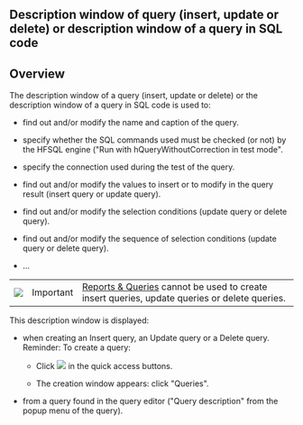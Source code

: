 


## Description window of query (insert, update or delete) or description window of a query in SQL code 
			



<a name="NOTE1"></a>
<a name="NOTE1_1"></a>


## Overview
<a name="overview_ELTTEXTE000083"></a>
The description window of a query (insert, update or delete) or the description window of a query in SQL code is used to:

- find out and/or modify the name and caption of the query.

- specify whether the SQL commands used must be checked (or not) by the HFSQL engine ("Run with hQueryWithoutCorrection in test mode".

- specify the connection used during the test of the query.

- find out and/or modify the values to insert or to modify in the query result (insert query or update query).

- find out and/or modify the selection conditions (update query or delete query).

- find out and/or modify the sequence of selection conditions (update query or delete query).

- ...


|   |   |   |
| --- | --- | --- |
| ![](https://doc.pcsoft.fr/en-US/images/image.awp?langid=3&name=ER.png) | Important | [Reports & Queries](../Presentation/3088004.md) cannot be used to create insert queries, update queries or delete queries. |



This description window is displayed:

- when creating an Insert query, an Update query or a Delete query. 
	Reminder: To create a query: 

	- Click ![](https://doc.pcsoft.fr/en-US/images/image.awp?langid=3&name=ico_nouveau.gif) in the quick access buttons. 

	- The creation window appears: click "Queries".




- from a query found in the query editor ("Query description" from the popup menu of the query).





